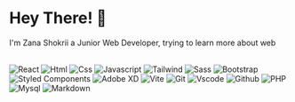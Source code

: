 # Hey There! 👋

I'm Zana Shokrii a Junior Web Developer, trying to learn more about web

<br />

<a href="https://react.dev" target="_blank" style="text-decoration: none;">
    <img alt="React" title="REACT" src="https://skillicons.dev/icons?i=react" />
</a>
<a href="https://html.com" target="_blank" style="text-decoration: none;">
    <img alt="Html" title="HTML" src="https://skillicons.dev/icons?i=html" />
</a>
<a href="https://www.w3.org/Style/CSS/Overview.en.html" target="_blank" style="text-decoration: none;">
    <img alt="Css" title="CSS" src="https://skillicons.dev/icons?i=css" />
</a>
<a href="https://www.javascript.com" target="_blank" style="text-decoration: none;">
    <img alt="Javascript" title="Javascript" src="https://skillicons.dev/icons?i=js" />
</a>
<a href="https://tailwindcss.com" target="_blank" style="text-decoration: none;">
    <img alt="Tailwind" title="Tailwind" src="https://skillicons.dev/icons?i=tailwind" />
</a>
<a href="https://sass-lang.com" target="_blank" style="text-decoration: none;">
    <img alt="Sass" title="Sass" src="https://skillicons.dev/icons?i=sass" />
</a>
<a href="https://getbootstrap.com" target="_blank" style="text-decoration: none;">
    <img alt="Bootstrap" title="Bootstrap" src="https://skillicons.dev/icons?i=bootstrap" />
</a>
<a href="https://www.styled-components.com" target="_blank" style="text-decoration: none;">
    <img alt="Styled Components" title="Styled Components" src="https://skillicons.dev/icons?i=styledcomponents" />
</a>
<a href="https://helpx.adobe.com/xd/get-started.html" target="_blank" style="text-decoration: none;">
    <img alt="Adobe XD" title="Adobe XD" src="https://skillicons.dev/icons?i=xd" />
</a>
<a href="https://vitejs.dev" target="_blank" style="text-decoration: none;">
    <img alt="Vite" title="Vite" src="https://skillicons.dev/icons?i=vite" />
</a>
<a href="https://git-scm.com" target="_blank" style="text-decoration: none;">
    <img alt="Git" title="Git" src="https://skillicons.dev/icons?i=git" />
</a>
<a href="https://code.visualstudio.com" target="_blank" style="text-decoration: none;">
    <img alt="Vscode" title="Vscode" src="https://skillicons.dev/icons?i=vscode" />
</a>
<a href="https://github.com" target="_blank" style="text-decoration: none;">
    <img alt="Github" title="Github" src="https://skillicons.dev/icons?i=github" />
</a>
<a href="https://www.php.net" target="_blank" style="text-decoration: none;">
    <img alt="PHP" title="PHP" src="https://skillicons.dev/icons?i=php" />
</a>
<a href="https://www.mysql.com" target="_blank" style="text-decoration: none;">
    <img alt="Mysql" title="Mysql" src="https://skillicons.dev/icons?i=mysql" />
</a>
<a href="https://www.markdownguide.org" target="_blank" style="text-decoration: none;">
    <img alt="Markdown" title="Markdown" src="https://skillicons.dev/icons?i=md" />
</a>
